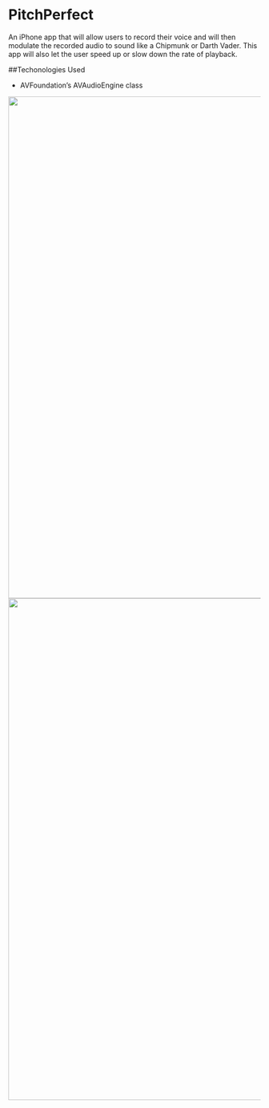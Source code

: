 # PitchPerfect
An iPhone app that will allow users to record their voice and will then modulate the recorded audio to sound like a Chipmunk or Darth Vader. This app will also let the user speed up or slow down the rate of playback.

##Techonologies Used
* AVFoundation’s AVAudioEngine class 


<img src="http://i.imgur.com/qXkcb7T.jpg" width="526" height="1000"> <img src="http://i.imgur.com/1FjVhJ7.jpg" width="526" height="1000">
